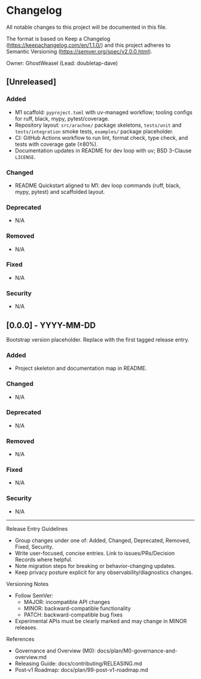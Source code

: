 # Changelog

All notable changes to this project will be documented in this file.

The format is based on Keep a Changelog (https://keepachangelog.com/en/1.1.0/)
and this project adheres to Semantic Versioning (https://semver.org/spec/v2.0.0.html).

Owner: GhostWeasel (Lead: doubletap-dave)

## [Unreleased]

### Added
- M1 scaffold: `pyproject.toml` with uv-managed workflow; tooling configs for ruff, black, mypy, pytest/coverage.
- Repository layout: `src/arachne/` package skeletons, `tests/unit` and `tests/integration` smoke tests, `examples/` package placeholder.
- CI: GitHub Actions workflow to run lint, format check, type check, and tests with coverage gate (≥80%).
- Documentation updates in README for dev loop with uv; BSD 3-Clause `LICENSE`.

### Changed
- README Quickstart aligned to M1: dev loop commands (ruff, black, mypy, pytest) and scaffolded layout.

### Deprecated
- N/A

### Removed
- N/A

### Fixed
- N/A

### Security
- N/A

## [0.0.0] - YYYY-MM-DD
Bootstrap version placeholder. Replace with the first tagged release entry.

### Added
- Project skeleton and documentation map in README.

### Changed
- N/A

### Deprecated
- N/A

### Removed
- N/A

### Fixed
- N/A

### Security
- N/A

--------------------------------------------------------------------------------

Release Entry Guidelines

- Group changes under one of: Added, Changed, Deprecated, Removed, Fixed, Security.
- Write user-focused, concise entries. Link to issues/PRs/Decision Records where helpful.
- Note migration steps for breaking or behavior-changing updates.
- Keep privacy posture explicit for any observability/diagnostics changes.

Versioning Notes

- Follow SemVer:
  - MAJOR: incompatible API changes
  - MINOR: backward-compatible functionality
  - PATCH: backward-compatible bug fixes
- Experimental APIs must be clearly marked and may change in MINOR releases.

References

- Governance and Overview (M0): docs/plan/M0-governance-and-overview.md
- Releasing Guide: docs/contributing/RELEASING.md
- Post‑v1 Roadmap: docs/plan/99-post-v1-roadmap.md